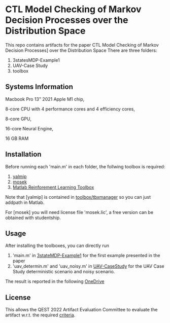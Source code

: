 # CTL Model Checking of Markov Decision Processes over the Distribution Space

This repo contains artifacts for the paper CTL Model Checking of Markov Decision Processes] over the Distribution Space
There are three folders:

1. 3statesMDP-Example1
2. UAV-Case Study
3. toolbox

## Systems Information

Macbook Pro 13" 2021 Apple M1 chip,

8-core CPU with 4 performance cores and 4 efficiency cores,

8-core GPU,

16-core Neural Engine,

16 GB RAM

## Installation

Before running each 'main.m' in each folder, the follwing toolbox is required:

1. [yalmip](https://yalmip.github.io/tutorial/installation/)
2. [mosek](https://www.mosek.com)
3. [Matlab Reinforement Learning Toolbox](https://www.mathworks.com/products/reinforcement-learning.html)

Note that [yalmip] is contained in [toolbox/tbxmanager](https://github.com/anducnguyen/mdp_CTL_BR/tree/main/toolbox/tbxmanager/toolboxes) so you can just addpath in Matlab. 

For [mosek] you will need license file 'mosek.lic', a free version can be obtained with studentship.

## Usage

After installing the toolboxes, you can directly run 
1. 'main.m' in [3stateMDP-Example1](https://github.com/anducnguyen/mdp_CTL_BR/tree/main/3statesMDP-Example%201) for the first example presented in the paper
2. 'uav_determin.m' and 'uav_noisy.m' in [UAV-CaseStudy](https://github.com/anducnguyen/mdp_CTL_BR/tree/main/UAV-Case%20Study) for the UAV Case Study deterministic scenario and noisy scenario.

The result is reported in the following [OneDrive](https://unioxfordnexus-my.sharepoint.com/:f:/r/personal/lina3904_ox_ac_uk/Documents/UAV%20Case%20Study%20Results?csf=1&web=1&e=H16KpD)


## License
This allows the QEST 2022 Artifact Evaluation Committee to evaluate the artifact w.r.t. the required [criteria](https://www.qest.org/qest2022/artifacts.html#artifact-guidelines).
